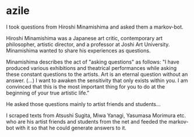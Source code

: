 # azile
I took questions from Hiroshi Minamishima and asked them a markov-bot. 

Hiroshi Minamishima was a Japanese art critic, contemporary art philosopher, artistic director, and a professor at Joshi Art University.
Minamishima wanted to share his experiences as questions.

Minamishima describes the act of "asking questions" as follows: "I have produced various exhibitions and theatrical performances while asking these constant questions to the artists. Art is an eternal question without an answer. (...) I want to awaken the sensitivity that only exists within you. I am convinced that this is the most important thing for you to do at the beginning of your true artistic life."

He asked those questions mainly to artist friends and students...

I scraped texts from Atsushi Sugita, Miwa Yanagi, Yasumasa Morimura etc. who are his artist friends and students from the net and feeded the markov-bot with it so that he could generate answers to it.
